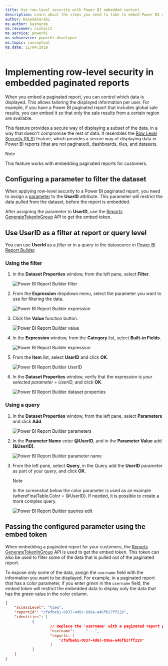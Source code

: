 ```yaml
---
title: Use row-level security with Power BI embedded content
description: Learn about the steps you need to take to embed Power BI content within your application.
author: KesemSharabi
ms.author: kesharab
ms.reviewer: nishalit
ms.service: powerbi
ms.subservice: powerbi-developer
ms.topic: conceptual
ms.date: 11/04/2019 
---
```


# Implementing row-level security in embedded paginated reports

When you embed a paginated report, you can control which data is displayed. This allows tailoring the displayed information per user. For example, if you have a Power BI paginated report that includes global sale results, you can embed it so that only the sale results from a certain region are available.

This feature provides a secure way of displaying a subset of the data, in a way that doesn't compromise the rest of data. It resembles the [Row Level Security (RLS)](embedded-row-level-security.md) feature, which provides a secure way of displaying data in Power BI reports (that are not paginated), dashboards, tiles, and datasets.  

> [!NOTE]
> This feature works with embedding paginated reports for customers.

## Configuring a parameter to filter the dataset

When applying row-level security to a Power BI paginated report, you need to assign a [parameter](../../paginated-reports/report-builder-parameters.md) to the **UserID** attribute. This parameter will restrict the data pulled from the dataset, before the report is embedded.

After assigning the parameter to **UserID**, use the [Reports GenerateTokenInGroup](https://docs.microsoft.com/rest/api/power-bi/embedtoken/reports_generatetokeningroup) API to get the embed token.

## Use UserID as a filter at report or query level

You can use **UserId** as a *filter* or in a *query* to the datasource in [Power BI Report Builder](../../paginated-reports/report-builder-power-bi.md).

### Using the filter

1. In the **Dataset Properties** window, from the left pane, select **Filter**.

    ![Power BI Report Builder filter](media/paginated-reports-row-level-security/filter.png)

2. From the **Expression** dropdown menu, select the parameter you want to use for filtering the data.

     ![Power BI Report Builder expression](media/paginated-reports-row-level-security/expression.png)

3. Click the **Value** function button. 

    ![Power BI Report Builder value](media/paginated-reports-row-level-security/function.png)

4. In the **Expression** window, from the **Category** list, select **Built-in Fields**.

    ![Power BI Report Builder expression](media/paginated-reports-row-level-security/built-in-fields.png)

5. From the **Item** list, select **UserID** and click **OK**.

    ![Power BI Report Builder UserID](media/paginated-reports-row-level-security/userid.png)

6. In the **Dataset Properties** window, verify that the expression is *your selected parameter = UserID*, and click **OK**.

    ![Power BI Report Builder dataset properties](media/paginated-reports-row-level-security/verify.png)

### Using a query

1. In the **Dataset Properties** window, from the left pane, select **Parameters** and click **Add**.

    ![Power BI Report Builder parameters](media/paginated-reports-row-level-security/parameters.png)

2. In the **Parameter Name** enter **\@UserID**, and in the **Parameter Value** add **[&UserID]**.

    ![Power BI Report Builder parameter name](media/paginated-reports-row-level-security/parameter-name.png) 

3. From the left pane, select  **Query**, in the Query add the **UserID** parameter as part of your query, and click **OK**.
    > [!NOTE]
    > In the screenshot below the color parameter is used as an example (whereFinalTable.Color = @UserID). If needed, it is possible to create a more complex query.

    ![Power BI Report Builder queries edit](media/paginated-reports-row-level-security/query-edit.png)

## Passing the configured parameter using the embed token

When embedding a paginated report for your customers, the [Reports GenerateTokenInGroup](https://docs.microsoft.com/rest/api/power-bi/embedtoken/reports_generatetokeningroup) API is used to get the embed token. This token can also be used to filter some of the data that is pulled out of the paginated report.

To expose only some of the data, assign the `username` field with the information you want to be displayed. For example, in a paginated report that has a color parameter, if you enter *green* in the `username` field, the embed token will restrict the embedded data to display only the data that has the *green* value in the color column.

```JSON
{
    "accessLevel": "View",
    "reportId": "cfafbeb1-8037-4d0c-896e-a46fb27ff229",
    "identities": [
            {
                    // Replace the 'username' with a paginated report parameter
                    "username":     "...",
                    "reports: [
                        "cfafbeb1-8037-4d0c-896e-a46fb27ff229"
                    ]
            }
    ]
}
```
